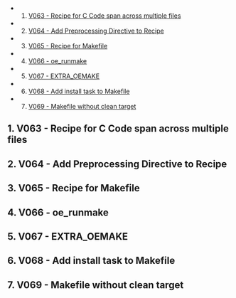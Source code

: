 <!-- vscode-markdown-toc -->
* 1. [V063 - Recipe for C Code span across multiple files](#V063-RecipeforCCodespanacrossmultiplefiles)
* 2. [V064 - Add Preprocessing Directive to Recipe](#V064-AddPreprocessingDirectivetoRecipe)
* 3. [V065 - Recipe for Makefile](#V065-RecipeforMakefile)
* 4. [V066 - oe_runmake](#V066-oe_runmake)
* 5. [V067 - EXTRA_OEMAKE](#V067-EXTRA_OEMAKE)
* 6. [V068 - Add install task to Makefile](#V068-AddinstalltasktoMakefile)
* 7. [V069 - Makefile without clean target](#V069-Makefilewithoutcleantarget)

<!-- vscode-markdown-toc-config
	numbering=true
	autoSave=true
	/vscode-markdown-toc-config -->
<!-- /vscode-markdown-toc -->

##  1. <a name='V063-RecipeforCCodespanacrossmultiplefiles'></a>V063 - Recipe for C Code span across multiple files


##  2. <a name='V064-AddPreprocessingDirectivetoRecipe'></a>V064 - Add Preprocessing Directive to Recipe


##  3. <a name='V065-RecipeforMakefile'></a>V065 - Recipe for Makefile


##  4. <a name='V066-oe_runmake'></a>V066 - oe_runmake


##  5. <a name='V067-EXTRA_OEMAKE'></a>V067 - EXTRA_OEMAKE


##  6. <a name='V068-AddinstalltasktoMakefile'></a>V068 - Add install task to Makefile


##  7. <a name='V069-Makefilewithoutcleantarget'></a>V069 - Makefile without clean target

